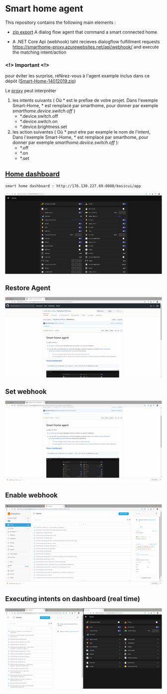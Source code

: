 # Smart home agent

This repository contains the following main elements :

- [zip export](https://github.com/badreddine-dlaila/DialogFlow.OH.Proxy/raw/master/Smart-Home-14012019.zip) A dialog flow agent that command a smart connected home

- A .NET Core Api (webhook) taht recieves dialogflow fulfillment requests https://smarthome-proxy.azurewebsites.net/api/webhook/ and execute the matching intent/action

### <!> Important <!>

pour éviter les surprise, référez-vous à l'agent example inclus dans ce dépôt ([Smart-Home-14012019.zip](https://github.com/badreddine-dlaila/DialogFlow.OH.Proxy/raw/master/Smart-Home-14012019.zip))

Le [proxy](https://smarthome-proxy.azurewebsites.net/api/info) peut interpréter
1. les intents suivants ( Où * est le prefixe de votre projet. Dans l'exemple Smart-Home, * est remplacé par smarthome, pour donner par exemple *smarthome.device.switch.off* )
    - *.device.switch.off
    - *.device.switch.on
    - *.device.brightness.set
 2. les action suivantes ( Où * peut etre par example le nom de l'intent, Dans l'exemple Smart-Home, * est remplacé par smarthome, pour donner par exemple *smarthome.device.switch.off* ):
    - *.off
    - *.on
    - *.set

## [Home dashboard](http://176.130.227.69:8080/basicui/app)
    smart home dashboard : http://176.130.227.69:8080/basicui/app
![openhab dashboard](Images/B5CDAA9F-1D8F-4796-854B-252E93298229.jpg)

## Restore Agent
![Restore Agent](Images/resore_agent.gif)
## Set webhook
![Set webhhok](Images/set_webhhok.gif)
## Enable webhook
![Enable webhhok](Images/enable_webhhok_call.gif)
## Executing intents on dashboard (real time)
![Executing intents](Images/executing_intents.gif)
    
 



